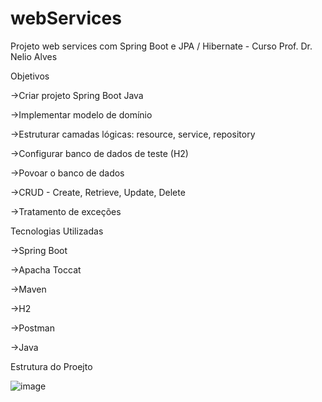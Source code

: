 # webServices

Projeto web services com Spring Boot e JPA / Hibernate - Curso Prof. Dr. Nelio Alves

Objetivos

->Criar projeto Spring Boot Java

->Implementar modelo de domínio

->Estruturar camadas lógicas: resource, service, repository

->Configurar banco de dados de teste (H2)


->Povoar o banco de dados

->CRUD - Create, Retrieve, Update, Delete

->Tratamento de exceções

Tecnologias Utilizadas

->Spring Boot

->Apacha Toccat

->Maven

->H2

->Postman

->Java

Estrutura do Proejto

![image](https://user-images.githubusercontent.com/23335353/188898971-5274ee9d-b7b5-4342-af7d-bbf7e6066c74.png)
